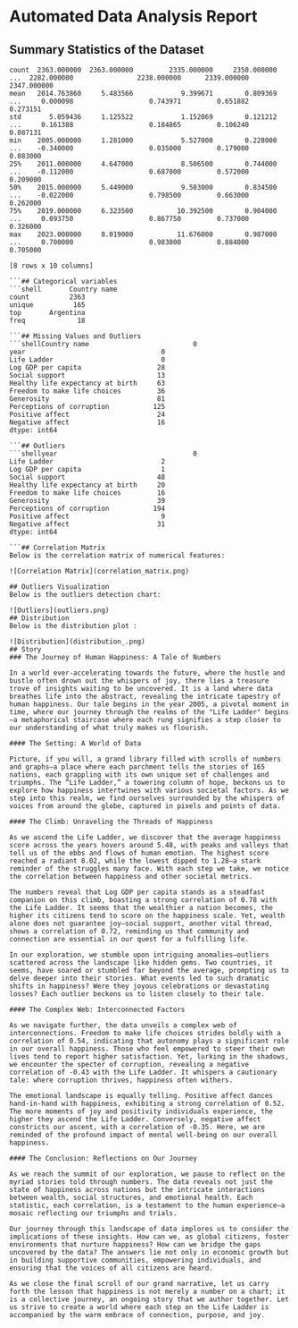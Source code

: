 # Automated Data Analysis Report

## Summary Statistics of the Dataset
```shell              year  Life Ladder  Log GDP per capita  Social support  ...   Generosity  Perceptions of corruption  Positive affect  Negative affect
count  2363.000000  2363.000000         2335.000000     2350.000000  ...  2282.000000                2238.000000      2339.000000      2347.000000
mean   2014.763860     5.483566            9.399671        0.809369  ...     0.000098                   0.743971         0.651882         0.273151
std       5.059436     1.125522            1.152069        0.121212  ...     0.161388                   0.184865         0.106240         0.087131
min    2005.000000     1.281000            5.527000        0.228000  ...    -0.340000                   0.035000         0.179000         0.083000
25%    2011.000000     4.647000            8.506500        0.744000  ...    -0.112000                   0.687000         0.572000         0.209000
50%    2015.000000     5.449000            9.503000        0.834500  ...    -0.022000                   0.798500         0.663000         0.262000
75%    2019.000000     6.323500           10.392500        0.904000  ...     0.093750                   0.867750         0.737000         0.326000
max    2023.000000     8.019000           11.676000        0.987000  ...     0.700000                   0.983000         0.884000         0.705000

[8 rows x 10 columns]

```## Categorical variables
```shell       Country name
count          2363
unique          165
top       Argentina
freq             18

```## Missing Values and Outliers
```shellCountry name                          0
year                                  0
Life Ladder                           0
Log GDP per capita                   28
Social support                       13
Healthy life expectancy at birth     63
Freedom to make life choices         36
Generosity                           81
Perceptions of corruption           125
Positive affect                      24
Negative affect                      16
dtype: int64

```## Outliers
```shellyear                                  0
Life Ladder                           2
Log GDP per capita                    1
Social support                       48
Healthy life expectancy at birth     20
Freedom to make life choices         16
Generosity                           39
Perceptions of corruption           194
Positive affect                       9
Negative affect                      31
dtype: int64

```## Correlation Matrix
Below is the correlation matrix of numerical features:

![Correlation Matrix](correlation_matrix.png)

## Outliers Visualization
Below is the outliers detection chart:

![Outliers](outliers.png)
## Distribution
Below is the distribution plot :

![Distribution](distribution_.png)
## Story
### The Journey of Human Happiness: A Tale of Numbers

In a world ever-accelerating towards the future, where the hustle and bustle often drown out the whispers of joy, there lies a treasure trove of insights waiting to be uncovered. It is a land where data breathes life into the abstract, revealing the intricate tapestry of human happiness. Our tale begins in the year 2005, a pivotal moment in time, where our journey through the realms of the "Life Ladder" begins—a metaphorical staircase where each rung signifies a step closer to our understanding of what truly makes us flourish.

#### The Setting: A World of Data

Picture, if you will, a grand library filled with scrolls of numbers and graphs—a place where each parchment tells the stories of 165 nations, each grappling with its own unique set of challenges and triumphs. The “Life Ladder,” a towering column of hope, beckons us to explore how happiness intertwines with various societal factors. As we step into this realm, we find ourselves surrounded by the whispers of voices from around the globe, captured in pixels and points of data.

#### The Climb: Unraveling the Threads of Happiness

As we ascend the Life Ladder, we discover that the average happiness score across the years hovers around 5.48, with peaks and valleys that tell us of the ebbs and flows of human emotion. The highest score reached a radiant 8.02, while the lowest dipped to 1.28—a stark reminder of the struggles many face. With each step we take, we notice the correlation between happiness and other societal metrics.

The numbers reveal that Log GDP per capita stands as a steadfast companion on this climb, boasting a strong correlation of 0.78 with the Life Ladder. It seems that the wealthier a nation becomes, the higher its citizens tend to score on the happiness scale. Yet, wealth alone does not guarantee joy—social support, another vital thread, shows a correlation of 0.72, reminding us that community and connection are essential in our quest for a fulfilling life.

In our exploration, we stumble upon intriguing anomalies—outliers scattered across the landscape like hidden gems. Two countries, it seems, have soared or stumbled far beyond the average, prompting us to delve deeper into their stories. What events led to such dramatic shifts in happiness? Were they joyous celebrations or devastating losses? Each outlier beckons us to listen closely to their tale.

#### The Complex Web: Interconnected Factors

As we navigate further, the data unveils a complex web of interconnections. Freedom to make life choices strides boldly with a correlation of 0.54, indicating that autonomy plays a significant role in our overall happiness. Those who feel empowered to steer their own lives tend to report higher satisfaction. Yet, lurking in the shadows, we encounter the specter of corruption, revealing a negative correlation of -0.43 with the Life Ladder. It whispers a cautionary tale: where corruption thrives, happiness often withers.

The emotional landscape is equally telling. Positive affect dances hand-in-hand with happiness, exhibiting a strong correlation of 0.52. The more moments of joy and positivity individuals experience, the higher they ascend the Life Ladder. Conversely, negative affect constricts our ascent, with a correlation of -0.35. Here, we are reminded of the profound impact of mental well-being on our overall happiness.

#### The Conclusion: Reflections on Our Journey

As we reach the summit of our exploration, we pause to reflect on the myriad stories told through numbers. The data reveals not just the state of happiness across nations but the intricate interactions between wealth, social structures, and emotional health. Each statistic, each correlation, is a testament to the human experience—a mosaic reflecting our triumphs and trials.

Our journey through this landscape of data implores us to consider the implications of these insights. How can we, as global citizens, foster environments that nurture happiness? How can we bridge the gaps uncovered by the data? The answers lie not only in economic growth but in building supportive communities, empowering individuals, and ensuring that the voices of all citizens are heard.

As we close the final scroll of our grand narrative, let us carry forth the lesson that happiness is not merely a number on a chart; it is a collective journey, an ongoing story that we author together. Let us strive to create a world where each step on the Life Ladder is accompanied by the warm embrace of connection, purpose, and joy.
